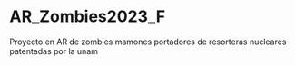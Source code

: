 # AR_Zombies2023_F
 Proyecto en AR de zombies mamones portadores de resorteras nucleares patentadas por la unam 
